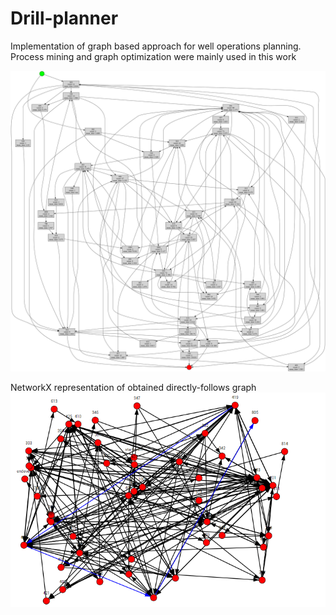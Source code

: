 # Drill-planner

Implementation of graph based approach for well operations planning. Process mining and graph optimization were mainly used in this work

![alt text](https://github.com/Genndoso/Drill-planner/blob/master/Process%20mining%20graphs/Exploratory%20casing/causal_miner.png)

NetworkX representation of obtained directly-follows graph
![alt text](https://github.com/Genndoso/Drill-planner/blob/master/Process%20mining%20graphs/Graph.png)
